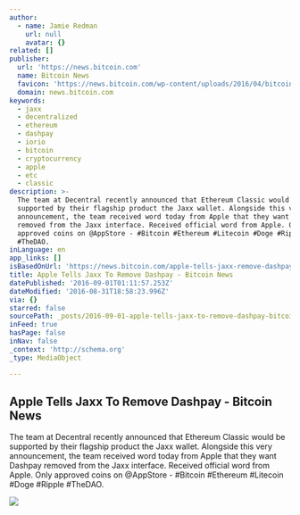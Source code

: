 ```yaml
---
author:
  - name: Jamie Redman
    url: null
    avatar: {}
related: []
publisher:
  url: 'https://news.bitcoin.com'
  name: Bitcoin News
  favicon: 'https://news.bitcoin.com/wp-content/uploads/2016/04/bitcoin_fav.png'
  domain: news.bitcoin.com
keywords:
  - jaxx
  - decentralized
  - ethereum
  - dashpay
  - iorio
  - bitcoin
  - cryptocurrency
  - apple
  - etc
  - classic
description: >-
  The team at Decentral recently announced that Ethereum Classic would be
  supported by their flagship product the Jaxx wallet. Alongside this very
  announcement, the team received word today from Apple that they want Dashpay
  removed from the Jaxx interface. Received official word from Apple. Only
  approved coins on @AppStore - #Bitcoin #Ethereum #Litecoin #Doge #Ripple
  #TheDAO.
inLanguage: en
app_links: []
isBasedOnUrl: 'https://news.bitcoin.com/apple-tells-jaxx-remove-dashpay/'
title: Apple Tells Jaxx To Remove Dashpay - Bitcoin News
datePublished: '2016-09-01T01:11:57.253Z'
dateModified: '2016-08-31T18:58:23.996Z'
via: {}
starred: false
sourcePath: _posts/2016-09-01-apple-tells-jaxx-to-remove-dashpay-bitcoin-news.md
inFeed: true
hasPage: false
inNav: false
_context: 'http://schema.org'
_type: MediaObject

---
```

<article style=""><h1>Apple Tells Jaxx To Remove Dashpay - Bitcoin News</h1><p>The team at Decentral recently announced that Ethereum Classic would be supported by their flagship product the Jaxx wallet. Alongside this very announcement, the team received word today from Apple that they want Dashpay removed from the Jaxx interface. Received official word from Apple. Only approved coins on @AppStore - #Bitcoin #Ethereum #Litecoin #Doge #Ripple #TheDAO.</p><img src="https://news.bitcoin.com/wp-content/uploads/2016/08/Apple-Tells-Jaxx-To-Remove-Dashpay.jpg" /></article>